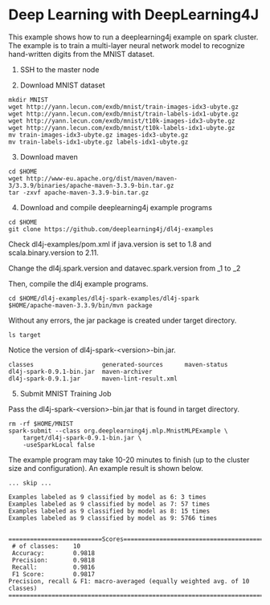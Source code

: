 # Deep Learning with DeepLearning4J

This example shows how to run a deeplearning4j example on spark cluster. The example is to train a multi-layer neural network model to recognize hand-written digits from the MNIST dataset.

1. SSH to the master node

2. Download MNIST dataset

  ```shell
  mkdir MNIST
  wget http://yann.lecun.com/exdb/mnist/train-images-idx3-ubyte.gz
  wget http://yann.lecun.com/exdb/mnist/train-labels-idx1-ubyte.gz
  wget http://yann.lecun.com/exdb/mnist/t10k-images-idx3-ubyte.gz
  wget http://yann.lecun.com/exdb/mnist/t10k-labels-idx1-ubyte.gz
  mv train-images-idx3-ubyte.gz images-idx3-ubyte.gz
  mv train-labels-idx1-ubyte.gz labels-idx1-ubyte.gz
  ```
3. Download maven

  ```shell
  cd $HOME
  wget http://www-eu.apache.org/dist/maven/maven-3/3.3.9/binaries/apache-maven-3.3.9-bin.tar.gz
  tar -zxvf apache-maven-3.3.9-bin.tar.gz
  ```

4. Download and compile deeplearning4j example programs

  ```shell
  cd $HOME
  git clone https://github.com/deeplearning4j/dl4j-examples
  ```
  Check dl4j-examples/pom.xml if java.version is set to 1.8 and scala.binary.version to 2.11.

  Change the dl4j.spark.version and datavec.spark.version from \_1 to \_2

  Then, compile the dl4j example programs.

  ```shell
  cd $HOME/dl4j-examples/dl4j-spark-examples/dl4j-spark
  $HOME/apache-maven-3.3.9/bin/mvn package
  ```

  Without any errors, the jar package is created under target directory.

  ```shell
  ls target
  ```

  Notice the version of dl4j-spark-&lt;version&gt;-bin.jar.

  ```
  classes                   generated-sources      maven-status
  dl4j-spark-0.9.1-bin.jar  maven-archiver
  dl4j-spark-0.9.1.jar      maven-lint-result.xml

  ```

5. Submit MNIST Training Job

  Pass the dl4j-spark-&lt;version&gt;-bin.jar that is found in target directory.

  ```shell
  rm -rf $HOME/MNIST
  spark-submit --class org.deeplearning4j.mlp.MnistMLPExample \
      target/dl4j-spark-0.9.1-bin.jar \
      -useSparkLocal false
  ```
  The example program may take 10-20 minutes to finish (up to the cluster size and configuration). An example result is shown below.

```
... skip ...

Examples labeled as 9 classified by model as 6: 3 times
Examples labeled as 9 classified by model as 7: 57 times
Examples labeled as 9 classified by model as 8: 15 times
Examples labeled as 9 classified by model as 9: 5766 times


==========================Scores========================================
 # of classes:    10
 Accuracy:        0.9818
 Precision:       0.9818
 Recall:          0.9816
 F1 Score:        0.9817
Precision, recall & F1: macro-averaged (equally weighted avg. of 10 classes)
========================================================================
```
